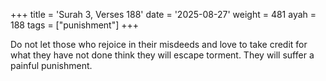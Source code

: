 +++
title = 'Surah 3, Verses 188'
date = '2025-08-27'
weight = 481
ayah = 188
tags = ["punishment"]
+++

Do not let those who rejoice in their misdeeds and love to take credit for what they have not done think they will escape torment. They will suffer a painful punishment.